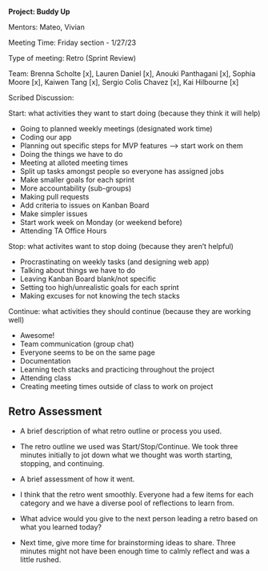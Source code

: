 **Project: Buddy Up**

Mentors: Mateo, Vivian

Meeting Time: Friday section - 1/27/23 

Type of meeting: Retro (Sprint Review)

Team: Brenna Scholte [x], Lauren Daniel [x], Anouki Panthagani [x], Sophia Moore [x], Kaiwen Tang [x], Sergio Colis Chavez [x], Kai Hilbourne [x]

Scribed Discussion: 

Start: what activities they want to start doing (because they think it will help)
- Going to planned weekly meetings (designated work time)
- Coding our app
- Planning out specific steps for MVP features --> start work on them
- Doing the things we have to do 
- Meeting at alloted meeting times
- Split up tasks amongst people so everyone has assigned jobs
- Make smaller goals for each sprint
- More accountability (sub-groups)
- Making pull requests
- Add criteria to issues on Kanban Board
- Make simpler issues
- Start work week on Monday (or weekend before)
- Attending TA Office Hours

Stop: what activites want to stop doing (because they aren’t helpful)
- Procrastinating on weekly tasks (and designing web app)
- Talking about things we have to do 
- Leaving Kanban Board blank/not specific
- Setting too high/unrealistic goals for each sprint
- Making excuses for not knowing the tech stacks

Continue: what activities they should continue (because they are working well)
- Awesome!
- Team communication (group chat)
- Everyone seems to be on the same page
- Documentation
- Learning tech stacks and practicing throughout the project
- Attending class
- Creating meeting times outside of class to work on project

## Retro Assessment

* A brief description of what retro outline or process you used.
- The retro outline we used was Start/Stop/Continue. We took three minutes initially to jot down what we thought was worth starting, stopping, and continuing. 
* A brief assessment of how it went.
- I think that the retro went smoothly. Everyone had a few items for each category and we have a diverse pool of reflections to learn from. 
* What advice would you give to the next person leading a retro
  based on what you learned today?
- Next time, give more time for brainstorming ideas to share. Three minutes might not have been enough time to calmly reflect and was a little rushed. 
